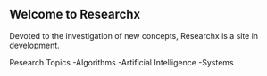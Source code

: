 ## Welcome to Researchx

Devoted to the investigation of new concepts, Researchx is a site in development.

Research Topics
-Algorithms
-Artificial Intelligence
-Systems









